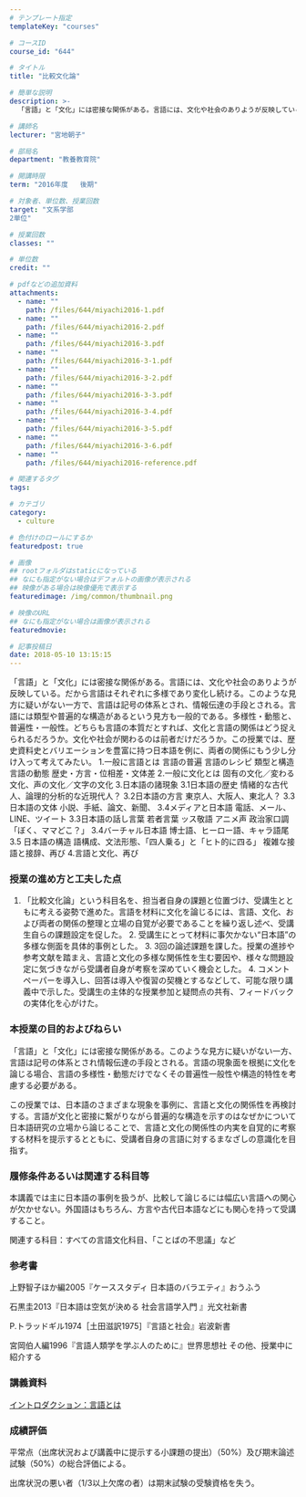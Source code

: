 ```yaml
---
# テンプレート指定
templateKey: "courses"

# コースID
course_id: "644"

# タイトル
title: "比較文化論"

# 簡単な説明
description: >-
  「言語」と「文化」には密接な関係がある。言語には、文化や社会のありようが反映している。だから言語はそれぞれに多様であり変化し続ける。このような見方に疑いがない一方で、言語は記号の体系とされ、情報伝達の...

# 講師名
lecturer: "宮地朝子"

# 部局名
department: "教養教育院"

# 開講時限
term: "2016年度	後期"

# 対象者、単位数、授業回数
target: "文系学部
2単位"

# 授業回数
classes: ""

# 単位数
credit: ""

# pdfなどの追加資料
attachments: 
  - name: "" 
    path: /files/644/miyachi2016-1.pdf
  - name: "" 
    path: /files/644/miyachi2016-2.pdf
  - name: "" 
    path: /files/644/miyachi2016-3.pdf
  - name: "" 
    path: /files/644/miyachi2016-3-1.pdf
  - name: "" 
    path: /files/644/miyachi2016-3-2.pdf
  - name: "" 
    path: /files/644/miyachi2016-3-3.pdf
  - name: "" 
    path: /files/644/miyachi2016-3-4.pdf
  - name: "" 
    path: /files/644/miyachi2016-3-5.pdf
  - name: "" 
    path: /files/644/miyachi2016-3-6.pdf
  - name: "" 
    path: /files/644/miyachi2016-reference.pdf

# 関連するタグ
tags:

# カテゴリ
category:
  - culture

# 色付けのロールにするか
featuredpost: true

# 画像
## rootフォルダはstaticになっている
## なにも指定がない場合はデフォルトの画像が表示される
## 映像がある場合は映像優先で表示する
featuredimage: /img/common/thumbnail.png

# 映像のURL
## なにも指定がない場合は画像が表示される
featuredmovie: 

# 記事投稿日
date: 2018-05-10 13:15:15
---
```


「言語」と「文化」には密接な関係がある。言語には、文化や社会のありようが反映している。だから言語はそれぞれに多様であり変化し続ける。このような見方に疑いがない一方で、言語は記号の体系とされ、情報伝達の手段とされる。言語には類型や普遍的な構造があるという見方も一般的である。多様性・動態と、普遍性・一般性。どちらも言語の本質だとすれば、文化と言語の関係はどう捉えられるだろうか。文化や社会が関わるのは前者だけだろうか。この授業では、歴史資料史とバリエーションを豊富に持つ日本語を例に、両者の関係にもう少し分け入って考えてみたい。 1.一般に言語とは 言語の普遍 言語のレシピ 類型と構造 言語の動態 歴史・方言・位相差・文体差 2.一般に文化とは 固有の文化／変わる文化、声の文化／文字の文化 3.日本語の諸現象 3.1日本語の歴史 情緒的な古代人、論理的分析的な近現代人？ 3.2日本語の方言 東京人、大阪人、東北人？ 3.3日本語の文体 小説、手紙、論文、新聞、 3.4メディアと日本語 電話、メール、LINE、ツイート 3.3日本語の話し言葉 若者言葉 ッス敬語 アニメ声 政治家口調 「ぼく、ママどこ？」 3.4バーチャル日本語 博士語、ヒーロー語、キャラ語尾 3.5 日本語の構造 語構成、文法形態、「四人乗る」と「ヒト的に四る」 複雑な接語と接辞、再び 4.言語と文化、再び

### 授業の進め方と工夫した点

1. 「比較文化論」という科目名を、担当者自身の課題と位置づけ、受講生とともに考える姿勢で進めた。言語を材料に文化を論じるには、言語、文化、および両者の関係の整理と立場の自覚が必要であることを繰り返し述べ、受講生自らの課題設定を促した。 2. 受講生にとって材料に事欠かない“日本語”の多様な側面を具体的事例とした。 3. 3回の論述課題を課した。授業の進捗や参考文献を踏まえ、言語と文化の多様な関係性を生む要因や、様々な問題設定に気づきながら受講者自身が考察を深めていく機会とした。 4. コメントペーパーを導入し、回答は導入や復習の契機とするなどして、可能な限り講義中で示した。受講生の主体的な授業参加と疑問点の共有、フィードバックの実体化を心がけた。

### 本授業の目的およびねらい

「言語」と「文化」には密接な関係がある。このような見方に疑いがない一方、言語は記号の体系とされ情報伝達の手段とされる。言語の現象面を根拠に文化を論じる場合、言語の多様性・動態だけでなくその普遍性一般性や構造的特性を考慮する必要がある。

この授業では、日本語のさまざまな現象を事例に、言語と文化の関係性を再検討する。言語が文化と密接に繋がりながら普遍的な構造を示すのはなぜかについて日本語研究の立場から論じることで、言語と文化の関係性の内実を自覚的に考察する材料を提示するとともに、受講者自身の言語に対するまなざしの意識化を目指す。

### 履修条件あるいは関連する科目等

本講義では主に日本語の事例を扱うが、比較して論じるには幅広い言語への関心が欠かせない。外国語はもちろん、方言や古代日本語などにも関心を持って受講すること。

関連する科目：すべての言語文化科目、「ことばの不思議」など

### 参考書

上野智子ほか編2005『ケーススタディ 日本語のバラエティ』おうふう

石黒圭2013『日本語は空気が決める 社会言語学入門 』光文社新書

P.トラッドギル1974［土田滋訳1975］『言語と社会』岩波新書

宮岡伯人編1996『言語人類学を学ぶ人のために』世界思想社 その他、授業中に紹介する

### 講義資料

[イントロダクション：言語とは](/files/644/miyachi2016-1.pdf) 

### 成績評価

平常点（出席状況および講義中に提示する小課題の提出）（50%）及び期末論述試験（50%）の総合評価による。

出席状況の悪い者（1/3以上欠席の者）は期末試験の受験資格を失う。

